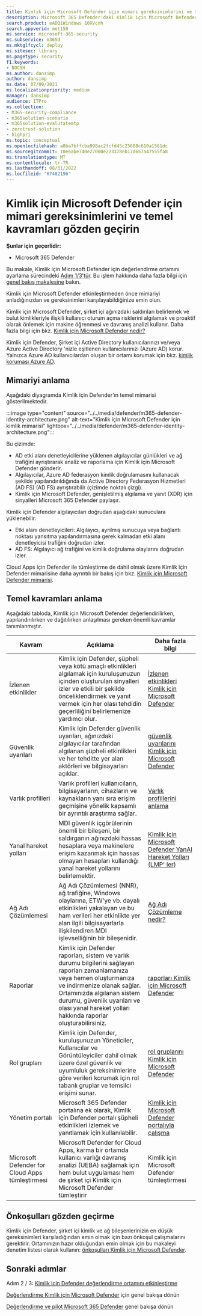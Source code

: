 ```yaml
---
title: Kimlik için Microsoft Defender için mimari gereksinimlerini ve teknik çerçeveyi gözden geçirin
description: Microsoft 365 Defender'daki Kimlik için Microsoft Defender için teknik diyagram, deneme laboratuvarınızı veya pilot ortamınızı oluşturmadan önce Microsoft 365'teki kimliği anlamanıza yardımcı olur.
search.product: eADQiWindows 10XVcnh
search.appverid: met150
ms.service: microsoft-365-security
ms.subservice: m365d
ms.mktglfcycl: deploy
ms.sitesec: library
ms.pagetype: security
f1.keywords:
- NOCSH
ms.author: dansimp
author: dansimp
ms.date: 07/09/2021
ms.localizationpriority: medium
manager: dansimp
audience: ITPro
ms.collection:
- M365-security-compliance
- m365solution-scenario
- m365solution-evalutatemtp
- zerotrust-solution
- highpri
ms.topic: conceptual
ms.openlocfilehash: a8ba7bffcba998ac2fcfd45c25688c610a1561dc
ms.sourcegitcommit: 10e6abe740e27000e223378eb17d657a47555fa8
ms.translationtype: MT
ms.contentlocale: tr-TR
ms.lasthandoff: 08/31/2022
ms.locfileid: "67482196"
---
```

# <a name="review-architecture-requirements-and-key-concepts-for-microsoft-defender-for-identity"></a>Kimlik için Microsoft Defender için mimari gereksinimlerini ve temel kavramları gözden geçirin


**Şunlar için geçerlidir:**
- Microsoft 365 Defender

Bu makale, Kimlik için Microsoft Defender için değerlendirme ortamını ayarlama sürecindeki [Adım 1/3'tür](eval-defender-identity-overview.md). Bu işlem hakkında daha fazla bilgi için [genel bakış makalesine](eval-defender-identity-overview.md) bakın.

Kimlik için Microsoft Defender etkinleştirmeden önce mimariyi anladığınızdan ve gereksinimleri karşılayabildiğinize emin olun.

Kimlik için Microsoft Defender, şirket içi ağınızdaki saldırıları belirlemek ve bulut kimlikleriyle ilişkili kullanıcı oturum açma risklerini algılamak ve proaktif olarak önlemek için makine öğrenmesi ve davranış analizi kullanır. Daha fazla bilgi için bkz. [Kimlik için Microsoft Defender nedir?](/defender-for-identity/what-is)

Kimlik için Defender, Şirket içi Active Directory kullanıcılarınızı ve/veya Azure Active Directory 'nizle eşitlenen kullanıcılarınızı (Azure AD) korur. Yalnızca Azure AD kullanıcılardan oluşan bir ortamı korumak için bkz. [kimlik koruması Azure AD](/azure/active-directory/identity-protection/overview-identity-protection).

## <a name="understand-the-architecture"></a>Mimariyi anlama

Aşağıdaki diyagramda Kimlik için Defender'ın temel mimarisi gösterilmektedir. 

:::image type="content" source="../../media/defender/m365-defender-identity-architecture.png" alt-text="Kimlik için Microsoft Defender için kimlik mimarisi" lightbox="../../media/defender/m365-defender-identity-architecture.png":::

Bu çizimde:

- AD etki alanı denetleyicilerine yüklenen algılayıcılar günlükleri ve ağ trafiğini ayrıştırarak analiz ve raporlama için Kimlik için Microsoft Defender gönderir.
-  Algılayıcılar, Azure AD federasyon kimlik doğrulamasını kullanacak şekilde yapılandırıldığında da Active Directory Federasyon Hizmetleri (AD FS) (AD FS) ayrıştırabilir (çizimde noktalı çizgi). 
- Kimlik için Microsoft Defender, genişletilmiş algılama ve yanıt (XDR) için sinyalleri Microsoft 365 Defender paylaşır.

Kimlik için Defender algılayıcıları doğrudan aşağıdaki sunuculara yüklenebilir:

- Etki alanı denetleyicileri: Algılayıcı, ayrılmış sunucuya veya bağlantı noktası yansıtma yapılandırmasına gerek kalmadan etki alanı denetleyicisi trafiğini doğrudan izler.
- AD FS: Algılayıcı ağ trafiğini ve kimlik doğrulama olaylarını doğrudan izler.

Cloud Apps için Defender ile tümleştirme de dahil olmak üzere Kimlik için Defender mimarisine daha ayrıntılı bir bakış için bkz. [Kimlik için Microsoft Defender mimarisi](/defender-for-identity/architecture).


## <a name="understand-key-concepts"></a>Temel kavramları anlama

Aşağıdaki tabloda, Kimlik için Microsoft Defender değerlendirilirken, yapılandırılırken ve dağıtılırken anlaşılması gereken önemli kavramlar tanımlanmıştır.

|Kavram  |Açıklama |Daha fazla bilgi  |
|---------|---------|---------|
| İzlenen etkinlikler | Kimlik için Defender, şüpheli veya kötü amaçlı etkinlikleri algılamak için kuruluşunuzun içinden oluşturulan sinyalleri izler ve etkili bir şekilde önceliklendirmek ve yanıt vermek için her olası tehdidin geçerliliğini belirlemenize yardımcı olur.  |  [İzlenen etkinlikleri Kimlik için Microsoft Defender](/defender-for-identity/monitored-activities)       |
| Güvenlik uyarıları    | Kimlik için Defender güvenlik uyarıları, ağınızdaki algılayıcılar tarafından algılanan şüpheli etkinlikleri ve her tehditte yer alan aktörleri ve bilgisayarları açıklar.   | [güvenlik uyarılarını Kimlik için Microsoft Defender](/defender-for-identity/suspicious-activity-guide?tabs=external)    |
| Varlık profilleri    | Varlık profilleri kullanıcıların, bilgisayarların, cihazların ve kaynakların yanı sıra erişim geçmişine yönelik kapsamlı bir ayrıntılı araştırma sağlar.   | [Varlık profillerini anlama](/defender-for-identity/entity-profiles)  |
| Yanal hareket yolları    | MDI güvenlik içgörülerinin önemli bir bileşeni, bir saldırganın ağınızdaki hassas hesaplara veya makinelere erişim kazanmak için hassas olmayan hesapları kullandığı yanal hareket yollarını belirlemektir.  | [Kimlik için Microsoft Defender YanAl Hareket Yolları (LMP' ler)](/defender-for-identity/use-case-lateral-movement-path)  |
| Ağ Adı Çözümlemesi    |  Ağ Adı Çözümlemesi (NNR), ağ trafiğine, Windows olaylarına, ETW'ye vb. dayalı etkinlikleri yakalayan ve bu ham verileri her etkinlikte yer alan ilgili bilgisayarlarla ilişkilendiren MDI işlevselliğinin bir bileşenidir.       | [Ağ Adı Çözümleme nedir?](/defender-for-identity/nnr-policy)      |
| Raporlar    | Kimlik için Defender raporları, sistem ve varlık durumu bilgilerini sağlayan raporları zamanlamanıza veya hemen oluşturmanıza ve indirmenize olanak sağlar.  Ortamınızda algılanan sistem durumu, güvenlik uyarıları ve olası yanal hareket yolları hakkında raporlar oluşturabilirsiniz.   | [raporları Kimlik için Microsoft Defender](/defender-for-identity/reports)       |
| Rol grupları    | Kimlik için Defender, kuruluşunuzun Yöneticiler, Kullanıcılar ve Görüntüleyiciler dahil olmak üzere özel güvenlik ve uyumluluk gereksinimlerine göre verileri korumak için rol tabanlı gruplar ve temsilci erişimi sunar.        |  [rol gruplarını Kimlik için Microsoft Defender](/defender-for-identity/role-groups)       |
| Yönetim portalı    |  Microsoft 365 Defender portalına ek olarak, Kimlik için Defender portalı şüpheli etkinlikleri izlemek ve yanıtlamak için kullanılabilir.      | [Kimlik için Microsoft Defender portalıyla çalışma](/defender-for-identity/workspace-portal)        |
| Microsoft Defender for Cloud Apps tümleştirmesi   | Microsoft Defender for Cloud Apps, karma bir ortamda kullanıcı varlığı davranış analizi (UEBA) sağlamak için hem bulut uygulaması hem de şirket içi Kimlik için Microsoft Defender tümleştirir   | Kimlik için Microsoft Defender tümleştirmesi  |

## <a name="review-prerequisites"></a>Önkoşulları gözden geçirme

Kimlik için Defender, şirket içi kimlik ve ağ bileşenlerinizin en düşük gereksinimleri karşıladığından emin olmak için bazı önkoşul çalışmalarını gerektirir. Ortamınızın hazır olduğundan emin olmak için bu makaleyi denetim listesi olarak kullanın: [önkoşulları Kimlik için Microsoft Defender](/defender-for-identity/prerequisites).


## <a name="next-steps"></a>Sonraki adımlar

Adım 2 / 3: [Kimlik için Defender değerlendirme ortamını etkinleştirme](eval-defender-identity-enable-eval.md)

[Değerlendirme Kimlik için Microsoft Defender](eval-defender-identity-overview.md) için genel bakışa dönün

[Değerlendirme ve pilot Microsoft 365 Defender](eval-overview.md) genel bakışa dönün 
